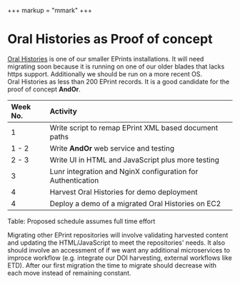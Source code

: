 +++
markup = "mmark"
+++

# Oral Histories as Proof of concept

[Oral Histories](http://oralhistories.caltech.edu) is one of our
smaller EPrints installations. It will need migrating soon
because it is running on one of our older blades that lacks https
support. Additionally we should be run on a more recent OS.  
Oral Histories as less than 200 EPrint records. It is a good candidate 
for the proof of concept **AndOr**.

| Week No. | Activity |
|:--------- |:-------- |
| 1 | Write script to remap EPrint XML based document paths |
| 1 - 2 | Write **AndOr** web service and testing |
| 2 - 3 | Write UI in HTML and JavaScript plus more testing |
| 3 | Lunr integration and NginX configuration for Authentication |
| 4 | Harvest Oral Histories for demo deployment |
| 4 | Deploy a demo of a migrated Oral Histories on EC2 |
Table: Proposed schedule assumes full time effort

Migrating other EPrint repositories will involve validating
harvested content and updating the HTML/JavaScript to meet
the repositories' needs. It also should involve an accessment
of if we want any additional microservices to improce workflow
(e.g. integrate our DOI harvesting, external workflows like ETD).
After our first migration the time to migrate should decrease 
with each move instead of remaining constant.

